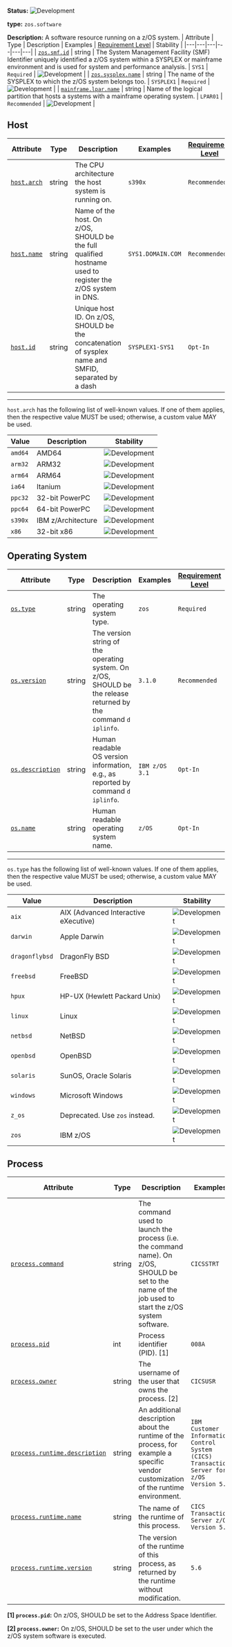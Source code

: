<!-- semconv resource.zos.software -->
<!-- NOTE: THIS TEXT IS AUTOGENERATED. DO NOT EDIT BY HAND. -->
<!-- see templates/registry/markdown/snippet.md.j2 -->
<!-- prettier-ignore-start -->
<!-- markdownlint-capture -->
<!-- markdownlint-disable -->


**Status:** ![Development](https://img.shields.io/badge/-development-blue)

**type:** `zos.software`

**Description:** A software resource running on a z/OS system.
| Attribute  | Type | Description  | Examples  | [Requirement Level](https://opentelemetry.io/docs/specs/semconv/general/attribute-requirement-level/) | Stability |
|---|---|---|---|---|---|
| [`zos.smf.id`](/docs/attributes-registry/zos.md) | string | The System Management Facility (SMF) Identifier uniquely identified a z/OS system within a SYSPLEX or mainframe environment and is used for system and performance analysis. | `SYS1` | `Required` | ![Development](https://img.shields.io/badge/-development-blue) |
| [`zos.sysplex.name`](/docs/attributes-registry/zos.md) | string | The name of the SYSPLEX to which the z/OS system belongs too. | `SYSPLEX1` | `Required` | ![Development](https://img.shields.io/badge/-development-blue) |
| [`mainframe.lpar.name`](/docs/attributes-registry/mainframe.md) | string | Name of the logical partition that hosts a systems with a mainframe operating system. | `LPAR01` | `Recommended` | ![Development](https://img.shields.io/badge/-development-blue) |

<!-- markdownlint-restore -->
<!-- prettier-ignore-end -->
<!-- END AUTOGENERATED TEXT -->
<!-- endsemconv -->

## Host
<!-- semconv host.zos -->
<!-- NOTE: THIS TEXT IS AUTOGENERATED. DO NOT EDIT BY HAND. -->
<!-- see templates/registry/markdown/snippet.md.j2 -->
<!-- prettier-ignore-start -->
<!-- markdownlint-capture -->
<!-- markdownlint-disable -->

| Attribute  | Type | Description  | Examples  | [Requirement Level](https://opentelemetry.io/docs/specs/semconv/general/attribute-requirement-level/) | Stability |
|---|---|---|---|---|---|
| [`host.arch`](/docs/attributes-registry/host.md) | string | The CPU architecture the host system is running on. | `s390x` | `Recommended` | ![Development](https://img.shields.io/badge/-development-blue) |
| [`host.name`](/docs/attributes-registry/host.md) | string | Name of the host. On z/OS, SHOULD be the full qualified hostname used to register the z/OS system in DNS. | `SYS1.DOMAIN.COM` | `Recommended` | ![Development](https://img.shields.io/badge/-development-blue) |
| [`host.id`](/docs/attributes-registry/host.md) | string | Unique host ID. On z/OS, SHOULD be the concatenation of sysplex name and SMFID, separated by a dash | `SYSPLEX1-SYS1` | `Opt-In` | ![Development](https://img.shields.io/badge/-development-blue) |

---

`host.arch` has the following list of well-known values. If one of them applies, then the respective value MUST be used; otherwise, a custom value MAY be used.

| Value  | Description | Stability |
|---|---|---|
| `amd64` | AMD64 | ![Development](https://img.shields.io/badge/-development-blue) |
| `arm32` | ARM32 | ![Development](https://img.shields.io/badge/-development-blue) |
| `arm64` | ARM64 | ![Development](https://img.shields.io/badge/-development-blue) |
| `ia64` | Itanium | ![Development](https://img.shields.io/badge/-development-blue) |
| `ppc32` | 32-bit PowerPC | ![Development](https://img.shields.io/badge/-development-blue) |
| `ppc64` | 64-bit PowerPC | ![Development](https://img.shields.io/badge/-development-blue) |
| `s390x` | IBM z/Architecture | ![Development](https://img.shields.io/badge/-development-blue) |
| `x86` | 32-bit x86 | ![Development](https://img.shields.io/badge/-development-blue) |

<!-- markdownlint-restore -->
<!-- prettier-ignore-end -->
<!-- END AUTOGENERATED TEXT -->
<!-- endsemconv -->

## Operating System
<!-- semconv os.zos -->
<!-- NOTE: THIS TEXT IS AUTOGENERATED. DO NOT EDIT BY HAND. -->
<!-- see templates/registry/markdown/snippet.md.j2 -->
<!-- prettier-ignore-start -->
<!-- markdownlint-capture -->
<!-- markdownlint-disable -->

| Attribute  | Type | Description  | Examples  | [Requirement Level](https://opentelemetry.io/docs/specs/semconv/general/attribute-requirement-level/) | Stability |
|---|---|---|---|---|---|
| [`os.type`](/docs/attributes-registry/os.md) | string | The operating system type. | `zos` | `Required` | ![Development](https://img.shields.io/badge/-development-blue) |
| [`os.version`](/docs/attributes-registry/os.md) | string | The version string of the operating system. On z/OS, SHOULD be the release returned by the command `d iplinfo`. | `3.1.0` | `Recommended` | ![Development](https://img.shields.io/badge/-development-blue) |
| [`os.description`](/docs/attributes-registry/os.md) | string | Human readable OS version information, e.g., as reported by command `d iplinfo`. | `IBM z/OS 3.1` | `Opt-In` | ![Development](https://img.shields.io/badge/-development-blue) |
| [`os.name`](/docs/attributes-registry/os.md) | string | Human readable operating system name. | `z/OS` | `Opt-In` | ![Development](https://img.shields.io/badge/-development-blue) |

---

`os.type` has the following list of well-known values. If one of them applies, then the respective value MUST be used; otherwise, a custom value MAY be used.

| Value  | Description | Stability |
|---|---|---|
| `aix` | AIX (Advanced Interactive eXecutive) | ![Development](https://img.shields.io/badge/-development-blue) |
| `darwin` | Apple Darwin | ![Development](https://img.shields.io/badge/-development-blue) |
| `dragonflybsd` | DragonFly BSD | ![Development](https://img.shields.io/badge/-development-blue) |
| `freebsd` | FreeBSD | ![Development](https://img.shields.io/badge/-development-blue) |
| `hpux` | HP-UX (Hewlett Packard Unix) | ![Development](https://img.shields.io/badge/-development-blue) |
| `linux` | Linux | ![Development](https://img.shields.io/badge/-development-blue) |
| `netbsd` | NetBSD | ![Development](https://img.shields.io/badge/-development-blue) |
| `openbsd` | OpenBSD | ![Development](https://img.shields.io/badge/-development-blue) |
| `solaris` | SunOS, Oracle Solaris | ![Development](https://img.shields.io/badge/-development-blue) |
| `windows` | Microsoft Windows | ![Development](https://img.shields.io/badge/-development-blue) |
| `z_os` | Deprecated. Use `zos` instead. | ![Development](https://img.shields.io/badge/-development-blue) |
| `zos` | IBM z/OS | ![Development](https://img.shields.io/badge/-development-blue) |

<!-- markdownlint-restore -->
<!-- prettier-ignore-end -->
<!-- END AUTOGENERATED TEXT -->
<!-- endsemconv -->

## Process
<!-- semconv process.zos -->
<!-- NOTE: THIS TEXT IS AUTOGENERATED. DO NOT EDIT BY HAND. -->
<!-- see templates/registry/markdown/snippet.md.j2 -->
<!-- prettier-ignore-start -->
<!-- markdownlint-capture -->
<!-- markdownlint-disable -->

| Attribute  | Type | Description  | Examples  | [Requirement Level](https://opentelemetry.io/docs/specs/semconv/general/attribute-requirement-level/) | Stability |
|---|---|---|---|---|---|
| [`process.command`](/docs/attributes-registry/process.md) | string | The command used to launch the process (i.e. the command name). On z/OS, SHOULD be set to the name of the job used to start the z/OS system software. | `CICSSTRT` | `Required` | ![Development](https://img.shields.io/badge/-development-blue) |
| [`process.pid`](/docs/attributes-registry/process.md) | int | Process identifier (PID). [1] | `008A` | `Required` | ![Development](https://img.shields.io/badge/-development-blue) |
| [`process.owner`](/docs/attributes-registry/process.md) | string | The username of the user that owns the process. [2] | `CICSUSR` | `Opt-In` | ![Development](https://img.shields.io/badge/-development-blue) |
| [`process.runtime.description`](/docs/attributes-registry/process.md) | string | An additional description about the runtime of the process, for example a specific vendor customization of the runtime environment. | `IBM Customer Information Control System (CICS) Transaction Server for z/OS Version 5.6` | `Opt-In` | ![Development](https://img.shields.io/badge/-development-blue) |
| [`process.runtime.name`](/docs/attributes-registry/process.md) | string | The name of the runtime of this process. | `CICS Transaction Server z/OS Version 5.6` | `Opt-In` | ![Development](https://img.shields.io/badge/-development-blue) |
| [`process.runtime.version`](/docs/attributes-registry/process.md) | string | The version of the runtime of this process, as returned by the runtime without modification. | `5.6` | `Opt-In` | ![Development](https://img.shields.io/badge/-development-blue) |

**[1] `process.pid`:** On z/OS, SHOULD be set to the Address Space Identifier.

**[2] `process.owner`:** On z/OS, SHOULD be set to the user under which the z/OS system software is executed.

<!-- markdownlint-restore -->
<!-- prettier-ignore-end -->
<!-- END AUTOGENERATED TEXT -->
<!-- endsemconv -->

<!-- markdownlint-restore -->
<!-- prettier-ignore-end -->
<!-- END AUTOGENERATED TEXT -->
<!-- endsemconv -->
